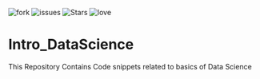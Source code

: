 ![fork](https://img.shields.io/github/forks/gauravjain2/Intro_DataScience) 
![issues](https://img.shields.io/github/issues/gauravjain2/Intro_DataScience)
![Stars](https://img.shields.io/github/stars/gauravjain2/Intro_DataScience)
![love](https://img.shields.io/badge/open%20%20source-%E2%9D%A4-red)

# Intro_DataScience
This Repository Contains Code snippets related to basics of Data Science 
